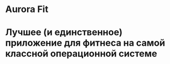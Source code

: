 # Aurora Fit


# Лучшее (и единственное) приложение для фитнеса  на самой классной операционной системе